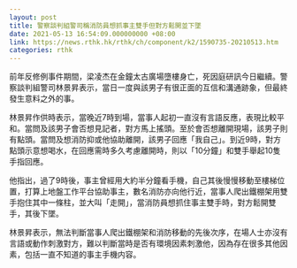```yaml
---
layout: post
title: 警察談判組警司稱消防員想抓事主雙手但對方鬆開並下墜
date: 2021-05-13 16:54:09.000000000 +08:00
link: https://news.rthk.hk/rthk/ch/component/k2/1590735-20210513.htm
categories: rthk
---
```


前年反修例事件期間，梁凌杰在金鐘太古廣場墮樓身亡，死因庭研訊今日繼續。警察談判組警司林景昇表示，當日一度與該男子有很正面的互信和溝通跡象，但最終發生意料之外的事。

林景昇作供時表示，當晚近7時到場，當事人起初一直沒有言語反應，表現比較平和。當問及該男子會否想見記者，對方馬上搖頭。至於會否想離開現場，該男子則有點頭。當問及想消防抑或他協助離開，該男子回應「我自己」。到近9時，對方點頭示意想喝水，在回應需時多久考慮離開時，則以「10分鐘」和雙手舉起10隻手指回應。

他指出，過了9時後，事主曾經用大約半分鐘看手機，自己其後慢慢移動至樓梯位置，打算上地盤工作平台協助事主，數名消防亦向他行近，當事人爬出鐵棚架用雙手抱住其中一條柱，並大叫「走開」，當消防員想抓住事主雙手時，對方鬆開雙手，其後下墜。

林景昇表示，無法判斷當事人爬出鐵棚架和消防移動的先後次序，在場人士亦沒有言語或動作刺激對方，難以判斷當時是否有環境因素刺激他，因為存在很多其他因素，包括一直不知道的事主手機内容。
